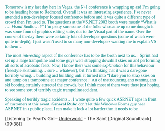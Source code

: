 <font face="Trebuchet MS" color="#008080">Tomorrow is my last day here in Vegas, the N+I conference is wrapping up and I&#8217;m going to be heading home to Redmond. Overall it was an interesting experience, I&#8217;ve never attended a non-developer focused conference before and it was quite a different type of crowd then I&#8217;m used to. The questions at the VS.NET 2003 booth were mostly &#8220;What is &#8230;. <i>Visual</i> Studio&#8230; ?&#8221; I&#8217;m pretty sure some of the folks who came up to me thought it was some form of graphics editing suite, due to the Visual part of the name. Over the course of the day there were certainly lots of developer questions (some of which were quite in-depth), I just wasn&#8217;t used to so many non-developers wanting me to explain VS to them&#8230;</font> 

<font face="Trebuchet MS" color="#008080">The most <i>interesting</i> aspect of the conference has to be the booth next to us&#8230; Sprint had set up a large trampoline and some guys were strapping downhill skies on and performing all sorts of acrobatic feats. Now, I know there was some <i>explanation</i> for this behaviour (freestyle ski training&#8230; sure&#8230; whatever), but I&#8217;m thinking that it was a dare gone horribly wrong&#8230; building and building until it turned into &#8220;I dare you to strap skies on and jump on a trampoline at a major conference!&#8221; All of that bouncing and bending and ski booting certainly attracted the crowds, but I think most of them were there just hoping to see some sort of terribly tragic trampoline accident.</font>

<font face="Trebuchet MS" color="#008080">Speaking of terribly tragic accidents&#8230; I wrote quite a few quick ASP.NET apps in front of customers at this event. <b>General Rule:</b> don&#8217;t let this Windows Forms guy near ASP.NET in a public place, I can make it look a lot harder than it needs to be! </font>

<div class="media">
  [Listening to: Pearl&#8217;s Girl &#8211; <a href="http://www.windowsmedia.com/mg/search.asp?srch=Underworld">Underworld</a> &#8211; The Saint [Original Soundtrack] (09:38)]
</div>